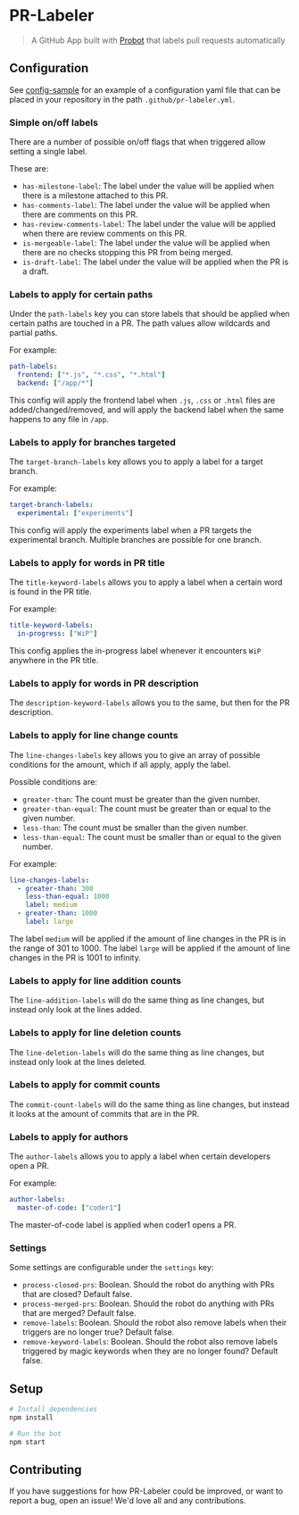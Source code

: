 # PR-Labeler

> A GitHub App built with [Probot](https://github.com/probot/probot) that labels pull requests automatically

## Configuration

See [config-sample](pr-labeler.sample.yml) for an example of a configuration yaml file that can be placed
in your repository in the path `.github/pr-labeler.yml`.

### Simple on/off labels

There are a number of possible on/off flags that when triggered allow setting a single label.

These are:
- `has-milestone-label`: The label under the value will be applied when there is a milestone attached
    to this PR.
- `has-comments-label`: The label under the value will be applied when there are comments on this PR.
- `has-review-comments-label`: The label under the value will be applied when there are review comments
    on this PR.
- `is-mergeable-label`: The label under the value will be applied when there are no checks stopping this
    PR from being merged.
- `is-draft-label`: The label under the value will be applied when the PR is a draft.

### Labels to apply for certain paths

Under the `path-labels` key you can store labels that should be applied when certain paths are touched in a PR.
The path values allow wildcards and partial paths.

For example:
```yaml
path-labels:
  frontend: ["*.js", "*.css", "*.html"]
  backend: ["/app/*"]
```
This config will apply the frontend label when `.js`, `.css` or `.html` files are added/changed/removed,
and will apply the backend label when the same happens to any file in `/app`.

### Labels to apply for branches targeted

The `target-branch-labels` key allows you to apply a label for a target branch.

For example:
```yaml
target-branch-labels:
  experimental: ["experiments"]
```
This config will apply the experiments label when a PR targets the experimental branch. Multiple branches
are possible for one branch.

### Labels to apply for words in PR title

The `title-keyword-labels` allows you to apply a label when a certain word is found in the PR title.

For example:
```yaml
title-keyword-labels:
  in-progress: ["WiP"]
```
This config applies the in-progress label whenever it encounters `WiP` anywhere in the PR title.

### Labels to apply for words in PR description

The `description-keyword-labels` allows you to the same, but then for the PR description.

### Labels to apply for line change counts

The `line-changes-labels` key allows you to give an array of possible conditions for the amount, which
if all apply, apply the label.

Possible conditions are:
- `greater-than`: The count must be greater than the given number.
- `greater-than-equal`: The count must be greater than or equal to the given number.
- `less-than`: The count must be smaller than the given number.
- `less-than-equal`: The count must be smaller than or equal to the given number.

For example:
```yaml
line-changes-labels:
  - greater-than: 300
    less-than-equal: 1000
    label: medium
  - greater-than: 1000
    label: large
```

The label `medium` will be applied if the amount of line changes in the PR is in the range of 301 to 1000.
The label `large` will be applied if the amount of line changes in the PR is 1001 to infinity.

### Labels to apply for line addition counts

The `line-addition-labels` will do the same thing as line changes, but instead only look at the
lines added.

### Labels to apply for line deletion counts

The `line-deletion-labels` will do the same thing as line changes, but instead only look at the
lines deleted.

### Labels to apply for commit counts

The `commit-count-labels` will do the same thing as line changes, but instead it looks at the amount
of commits that are in the PR.

### Labels to apply for authors

The `author-labels` allows you to apply a label when certain developers open a PR.

For example:
```yaml
author-labels:
  master-of-code: ["coder1"]
```
The master-of-code label is applied when coder1 opens a PR.

### Settings

Some settings are configurable under the `settings` key:

- `process-closed-prs`: Boolean. Should the robot do anything with PRs that are closed? Default false.
- `process-merged-prs`: Boolean. Should the robot do anything with PRs that are merged? Default false.
- `remove-labels`: Boolean. Should the robot also remove labels when their triggers are no longer true? Default false.
- `remove-keyword-labels`: Boolean. Should the robot also remove labels triggered by magic keywords when they are no longer found? Default false.

## Setup

```sh
# Install dependencies
npm install

# Run the bot
npm start
```

## Contributing

If you have suggestions for how PR-Labeler could be improved, or want to report a bug, open an issue! We'd love all and any contributions.
